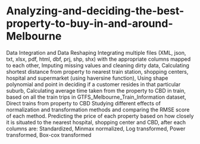 # Analyzing-and-deciding-the-best-property-to-buy-in-and-around-Melbourne
Data Integration and Data Reshaping Integrating multiple files (XML, json, txt, xlsx, pdf, html, dbf, prj, shp, shx) with the appropriate columns mapped to each other, Imputing missing values and cleaning dirty data, Calculating shortest distance from property to nearest train station, shopping centers, hospital and supermarket (using haversine function), Using shape polynomial and point in deciding if a customer resides in that particular suburb, Calculating average time taken from the property to CBD in train, based on all the train trips in GTFS_Melbourne_Train_Information dataset, Direct trains from property to CBD Studying different effects of normalization and transformation methods and comparing the RMSE score of each method. Predicting the price of each property based on how closely it is situated to the nearest hospital, shopping center and CBD, after each columns are: Standardized, Minmax normalized, Log transformed, Power transformed, Box-cox transformed
